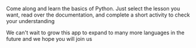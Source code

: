 Come along and learn the basics of Python.
Just select the lesson you want,
read over the documentation,
and complete a short activity to check your understanding

We can't wait to grow this app to expand to many more languages in the future and we hope you will join us
